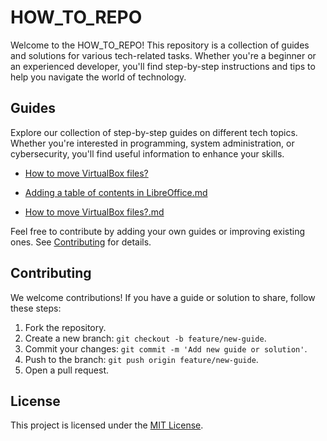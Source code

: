 # HOW_TO_REPO

Welcome to the HOW_TO_REPO! This repository is a collection of guides and solutions for various tech-related tasks. Whether you're a beginner or an experienced developer, you'll find step-by-step instructions and tips to help you navigate the world of technology.


## Guides

Explore our collection of step-by-step guides on different tech topics. Whether you're interested in programming, system administration, or cybersecurity, you'll find useful information to enhance your skills.

- [How to move VirtualBox files?](Files/https://github.com/W4W1R3/HOW_TO-_REPO/blob/main/How%20to%20move%20VirtualBox%20files%3F.md)

- [Adding a table of contents in LibreOffice.md](/Files/https://github.com/W4W1R3/HOW_TO-_REPO/blob/main/Adding%20a%20table%20of%20contents%20in%20LibreOffice.md)

- [How to move VirtualBox files?.md](/Files/https://github.com/W4W1R3/HOW_TO-_REPO/blob/main/How%20to%20move%20VirtualBox%20files%3F.md)




Feel free to contribute by adding your own guides or improving existing ones. See [Contributing](#contributing) for details.


## Contributing

We welcome contributions! If you have a guide or solution to share, follow these steps:

1. Fork the repository.
2. Create a new branch: `git checkout -b feature/new-guide`.
3. Commit your changes: `git commit -m 'Add new guide or solution'`.
4. Push to the branch: `git push origin feature/new-guide`.
5. Open a pull request.


## License

This project is licensed under the [MIT License](LICENSE).
